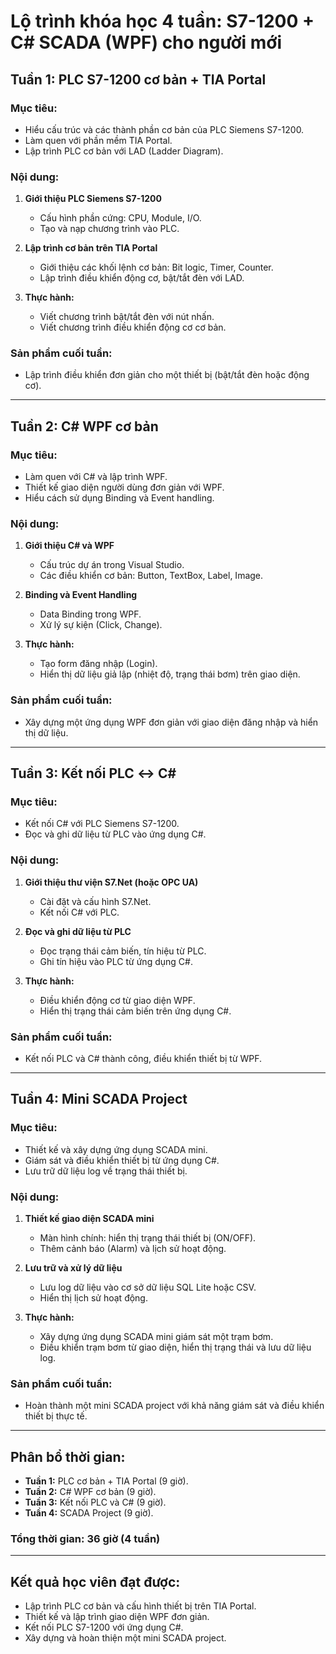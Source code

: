 # Lộ trình khóa học 4 tuần: S7-1200 + C# SCADA (WPF) cho người mới

## Tuần 1: PLC S7-1200 cơ bản + TIA Portal
### Mục tiêu:
- Hiểu cấu trúc và các thành phần cơ bản của PLC Siemens S7-1200.
- Làm quen với phần mềm TIA Portal.
- Lập trình PLC cơ bản với LAD (Ladder Diagram).

### Nội dung:
1. **Giới thiệu PLC Siemens S7-1200**
   - Cấu hình phần cứng: CPU, Module, I/O.
   - Tạo và nạp chương trình vào PLC.
   
2. **Lập trình cơ bản trên TIA Portal**
   - Giới thiệu các khối lệnh cơ bản: Bit logic, Timer, Counter.
   - Lập trình điều khiển động cơ, bật/tắt đèn với LAD.

3. **Thực hành:**
   - Viết chương trình bật/tắt đèn với nút nhấn.
   - Viết chương trình điều khiển động cơ cơ bản.

### Sản phẩm cuối tuần:
- Lập trình điều khiển đơn giản cho một thiết bị (bật/tắt đèn hoặc động cơ).

---

## Tuần 2: C# WPF cơ bản
### Mục tiêu:
- Làm quen với C# và lập trình WPF.
- Thiết kế giao diện người dùng đơn giản với WPF.
- Hiểu cách sử dụng Binding và Event handling.

### Nội dung:
1. **Giới thiệu C# và WPF**
   - Cấu trúc dự án trong Visual Studio.
   - Các điều khiển cơ bản: Button, TextBox, Label, Image.
   
2. **Binding và Event Handling**
   - Data Binding trong WPF.
   - Xử lý sự kiện (Click, Change).

3. **Thực hành:**
   - Tạo form đăng nhập (Login).
   - Hiển thị dữ liệu giả lập (nhiệt độ, trạng thái bơm) trên giao diện.

### Sản phẩm cuối tuần:
- Xây dựng một ứng dụng WPF đơn giản với giao diện đăng nhập và hiển thị dữ liệu.

---

## Tuần 3: Kết nối PLC ↔ C#
### Mục tiêu:
- Kết nối C# với PLC Siemens S7-1200.
- Đọc và ghi dữ liệu từ PLC vào ứng dụng C#.

### Nội dung:
1. **Giới thiệu thư viện S7.Net (hoặc OPC UA)**
   - Cài đặt và cấu hình S7.Net.
   - Kết nối C# với PLC.

2. **Đọc và ghi dữ liệu từ PLC**
   - Đọc trạng thái cảm biến, tín hiệu từ PLC.
   - Ghi tín hiệu vào PLC từ ứng dụng C#.

3. **Thực hành:**
   - Điều khiển động cơ từ giao diện WPF.
   - Hiển thị trạng thái cảm biến trên ứng dụng C#.

### Sản phẩm cuối tuần:
- Kết nối PLC và C# thành công, điều khiển thiết bị từ WPF.

---

## Tuần 4: Mini SCADA Project
### Mục tiêu:
- Thiết kế và xây dựng ứng dụng SCADA mini.
- Giám sát và điều khiển thiết bị từ ứng dụng C#.
- Lưu trữ dữ liệu log về trạng thái thiết bị.

### Nội dung:
1. **Thiết kế giao diện SCADA mini**
   - Màn hình chính: hiển thị trạng thái thiết bị (ON/OFF).
   - Thêm cảnh báo (Alarm) và lịch sử hoạt động.

2. **Lưu trữ và xử lý dữ liệu**
   - Lưu log dữ liệu vào cơ sở dữ liệu SQL Lite hoặc CSV.
   - Hiển thị lịch sử hoạt động.

3. **Thực hành:**
   - Xây dựng ứng dụng SCADA mini giám sát một trạm bơm.
   - Điều khiển trạm bơm từ giao diện, hiển thị trạng thái và lưu dữ liệu log.

### Sản phẩm cuối tuần:
- Hoàn thành một mini SCADA project với khả năng giám sát và điều khiển thiết bị thực tế.

---

## Phân bổ thời gian:
- **Tuần 1:** PLC cơ bản + TIA Portal (9 giờ).
- **Tuần 2:** C# WPF cơ bản (9 giờ).
- **Tuần 3:** Kết nối PLC và C# (9 giờ).
- **Tuần 4:** SCADA Project (9 giờ).

### Tổng thời gian: 36 giờ (4 tuần)

---

## Kết quả học viên đạt được:
- Lập trình PLC cơ bản và cấu hình thiết bị trên TIA Portal.
- Thiết kế và lập trình giao diện WPF đơn giản.
- Kết nối PLC S7-1200 với ứng dụng C#.
- Xây dựng và hoàn thiện một mini SCADA project.

